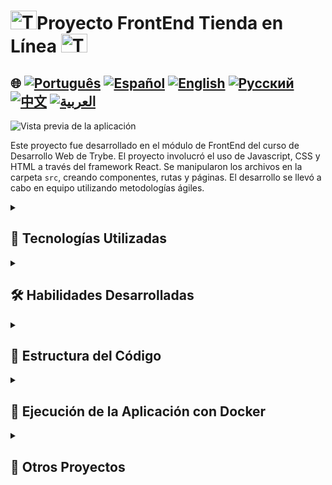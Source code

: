 # <img src="https://cdn-icons-png.flaticon.com/128/10832/10832132.png" alt="Trybe Logo" width="42" height="30" />Proyecto FrontEnd Tienda en Línea <img src="https://cdn-icons-png.flaticon.com/128/10832/10832132.png" alt="Trybe Logo" width="42" height="30" />

## 🌐 [![Português](https://img.shields.io/badge/Português-green)](https://github.com/SamuelRocha91/project-frontend-online-store/blob/main/README.md) [![Español](https://img.shields.io/badge/Español-yellow)](https://github.com/SamuelRocha91/project-frontend-online-store/blob/main/README_es.md) [![English](https://img.shields.io/badge/English-blue)](https://github.com/SamuelRocha91/project-frontend-online-store/blob/main/README_en.md) [![Русский](https://img.shields.io/badge/Русский-lightgrey)](https://github.com/SamuelRocha91/project-frontend-online-store/blob/main/README_ru.md) [![中文](https://img.shields.io/badge/中文-red)](https://github.com/SamuelRocha91/project-frontend-online-store/blob/main/README_ch.md) [![العربية](https://img.shields.io/badge/العربية-orange)](https://github.com/SamuelRocha91/project-frontend-online-store/blob/main/README_ar.md)

![Vista previa de la aplicación](./public/onlineStore.gif)

Este proyecto fue desarrollado en el módulo de FrontEnd del curso de Desarrollo Web de Trybe. El proyecto involucró el uso de Javascript, CSS y HTML a través del framework React. Se manipularon los archivos en la carpeta `src`, creando componentes, rutas y páginas. El desarrollo se llevó a cabo en equipo utilizando metodologías ágiles.

<details>
  <summary><h2>🚀 Tecnologías Utilizadas</h2></summary>

  - **React**: Para la creación de la interfaz de usuario.
  - **Redux**: Para la gestión del estado de la aplicación.
  - **React Router**: Para la navegación entre páginas.
  - **CSS**: Para la estilización de la aplicación.
  - **Docker**: Para la containerización de la aplicación.

</details>

<details>
  <summary><h2>🛠️ Habilidades Desarrolladas</h2></summary>

  - Uso de metodologías ágiles (Trello y Scrum);
  - Implementación de rutas con React Router;
  - Lógica de programación;
  - Gestión del estado con Redux;
  - Creación de componentes React.

</details>

<details>
  <summary><h2>📂 Estructura del Código</h2></summary>

  La estructura de rutas de la aplicación es gestionada por el componente `App`. Aquí hay un ejemplo de la implementación de rutas:

  ```javascript
  import { Switch, Route } from 'react-router-dom';
  import Main from './pages/Main';
  import ShoppingCart from './pages/ShoppingCart';
  import Checkout from './pages/Checkout';
  import Details from './pages/Details';

  class App extends Component {
    render() {
      return (
        <Switch>
          <Route exact path="/" component={ Main } />
          <Route path="/shoppingcart" component={ ShoppingCart } />
          <Route path="/checkout" render={ (props) => <Checkout { ...props } /> } />
          <Route path="/details/:product" render={ (props) => <Details { ...props } /> } />
        </Switch>
      );
    }
  }

  export default App;
  ```

</details>

<details>
  <summary><h2>🐳 Ejecución de la Aplicación con Docker</h2></summary>

  Para ejecutar la aplicación utilizando Docker, sigue los pasos a continuación:

  1. **Construir la imagen de Docker**:

     En el directorio del proyecto, ejecuta el siguiente comando para crear la imagen de Docker:

     ```bash
     docker build -t react_store .
     ```

  2. **Ejecutar el contenedor**:

     Después de construir la imagen, puedes ejecutar un contenedor a partir de ella con el siguiente comando:

     ```bash
     docker run -d --name react -p 3000:3000 react_store
     ```

  3. **Acceder a la Aplicación**:

     Después de iniciar el contenedor, la aplicación estará disponible en [http://localhost:3000](http://localhost:3000).

</details>

<details>
  <summary><h2>🔗 Otros Proyectos</h2></summary>

  - 🌶️ [Recipes App](https://github.com/SamuelRocha91/ProjectRecipesApp/blob/main/README_es.md)
  - 🎮 [Trivia](https://github.com/SamuelRocha91/trivia_game/blob/main/README_es.md)
  - 👛 [Expense organizer](https://github.com/SamuelRocha91/project-trybewallet/blob/main/README_es.md)
  - 🐣 [Pokedex](https://github.com/SamuelRocha91/pokedex/blob/main/README_es.md)

</details>
